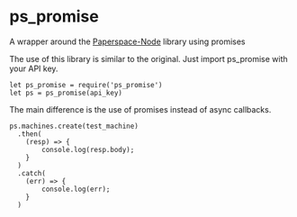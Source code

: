 # ps_promise
A wrapper around the [Paperspace-Node](https://github.com/Paperspace/paperspace-node) library using promises

The use of this library is similar to the original. Just import ps_promise with your API key.

```ecmascript 6
let ps_promise = require('ps_promise')
let ps = ps_promise(api_key)
```
The main difference is the use of promises instead of async callbacks. 

```ecmascript 6
ps.machines.create(test_machine)
  .then(
    (resp) => {
        console.log(resp.body);
    }
  )
  .catch(
    (err) => {
        console.log(err);
    }
  )
```


